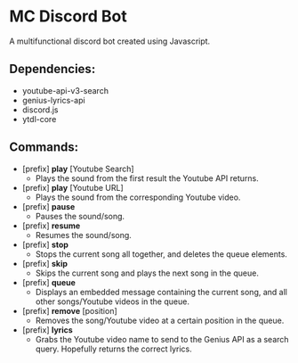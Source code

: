 # MC Discord Bot
 A multifunctional discord bot created using Javascript.

## Dependencies:
- youtube-api-v3-search
- genius-lyrics-api
- discord.js
- ytdl-core

## Commands:
- \[prefix\] **play** \[Youtube Search\]
  - Plays the sound from the first result the Youtube API returns.
- \[prefix\] **play** \[Youtube URL\]
  - Plays the sound from the corresponding Youtube video.
- \[prefix\] **pause**
  - Pauses the sound/song.
- \[prefix\] **resume**
  - Resumes the sound/song.
- \[prefix\] **stop**
  - Stops the current song all together, and deletes the queue elements.
- \[prefix\] **skip**
  - Skips the current song and plays the next song in the queue.
- \[prefix\] **queue**
  - Displays an embedded message containing the current song, and all other songs/Youtube videos in the queue.
- \[prefix\] **remove** \[position\]
  - Removes the song/Youtube video at a certain position in the queue.
- \[prefix\] **lyrics**
  - Grabs the Youtube video name to send to the Genius API as a search query. Hopefully returns the correct lyrics.
